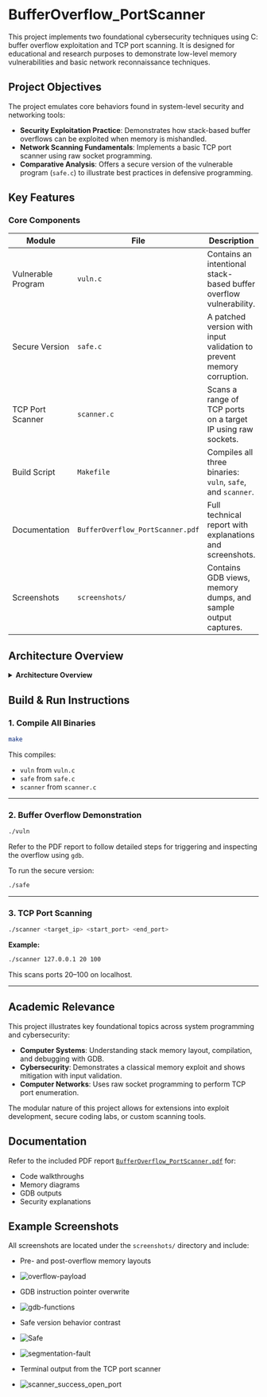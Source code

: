 # BufferOverflow_PortScanner

This project implements two foundational cybersecurity techniques using C: buffer overflow exploitation and TCP port scanning. It is designed for educational and research purposes to demonstrate low-level memory vulnerabilities and basic network reconnaissance techniques.

## Project Objectives

The project emulates core behaviors found in system-level security and networking tools:

- **Security Exploitation Practice**: Demonstrates how stack-based buffer overflows can be exploited when memory is mishandled.
- **Network Scanning Fundamentals**: Implements a basic TCP port scanner using raw socket programming.
- **Comparative Analysis**: Offers a secure version of the vulnerable program (`safe.c`) to illustrate best practices in defensive programming.

## Key Features

### Core Components

| Module             | File                   | Description                                                                 |
|--------------------|------------------------|-----------------------------------------------------------------------------|
| Vulnerable Program | `vuln.c`               | Contains an intentional stack-based buffer overflow vulnerability.          |
| Secure Version     | `safe.c`               | A patched version with input validation to prevent memory corruption.       |
| TCP Port Scanner   | `scanner.c`            | Scans a range of TCP ports on a target IP using raw sockets.                |
| Build Script       | `Makefile`             | Compiles all three binaries: `vuln`, `safe`, and `scanner`.                 |
| Documentation      | `BufferOverflow_PortScanner.pdf` | Full technical report with explanations and screenshots.              |
| Screenshots        | `screenshots/`         | Contains GDB views, memory dumps, and sample output captures.              |

## Architecture Overview

<details>
<summary><strong>Architecture Overview</strong></summary>

```bash
BufferOverflow_PortScanner/
├── vuln.c                      # Vulnerable buffer overflow demo
├── safe.c                      # Secure version with input protection
├── scanner.c                   # TCP port scanner via socket programming
├── screenshots/                # GDB and terminal capture images
├── BufferOverflow_PortScanner.pdf  # Full write-up with explanations
├── Makefile                    # Compiler instructions
├── .gitignore
└── README.md                   # Project documentation
```
</details>

## Build & Run Instructions

### 1. Compile All Binaries

```bash
make
```

This compiles:

- `vuln` from `vuln.c`
- `safe` from `safe.c`
- `scanner` from `scanner.c`

---

### 2. Buffer Overflow Demonstration

```bash
./vuln
```

Refer to the PDF report to follow detailed steps for triggering and inspecting the overflow using `gdb`.

To run the secure version:

```bash
./safe
```

---

### 3. TCP Port Scanning

```bash
./scanner <target_ip> <start_port> <end_port>
```

**Example:**

```bash
./scanner 127.0.0.1 20 100
```

This scans ports 20–100 on localhost.

---

## Academic Relevance

This project illustrates key foundational topics across system programming and cybersecurity:

- **Computer Systems**: Understanding stack memory layout, compilation, and debugging with GDB.
- **Cybersecurity**: Demonstrates a classical memory exploit and shows mitigation with input validation.
- **Computer Networks**: Uses raw socket programming to perform TCP port enumeration.

The modular nature of this project allows for extensions into exploit development, secure coding labs, or custom scanning tools.

## Documentation

Refer to the included PDF report [`BufferOverflow_PortScanner.pdf`](BufferOverflow_PortScanner.pdf) for:

- Code walkthroughs
- Memory diagrams
- GDB outputs
- Security explanations

## Example Screenshots

All screenshots are located under the `screenshots/` directory and include:

- Pre- and post-overflow memory layouts
- ![overflow-payload](https://github.com/user-attachments/assets/a90e32c7-3d29-4921-91d8-d2dd757f106c)

- GDB instruction pointer overwrite
- ![gdb-functions](https://github.com/user-attachments/assets/6d77b691-5cfd-4b0b-bf18-fb31b1ffa143)

- Safe version behavior contrast
- ![Safe](https://github.com/user-attachments/assets/dae71e2c-482e-4f29-aa6a-2f7786ea0eec)
- ![segmentation-fault](https://github.com/user-attachments/assets/42746438-3862-4740-a985-9c4223a69f69)

- Terminal output from the TCP port scanner
- ![scanner_success_open_port](https://github.com/user-attachments/assets/048de9d1-ab9b-4dcd-89fc-17c5c468d938)




